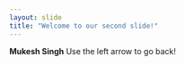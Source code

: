 ```yaml
---
layout: slide
title: "Welcome to our second slide!"
---
```

**Mukesh Singh** 
Use the left arrow to go back!
